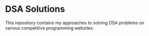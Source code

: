 # DSA Solutions
This repository contains my approaches to solving DSA problems on various competitive programming websites.
